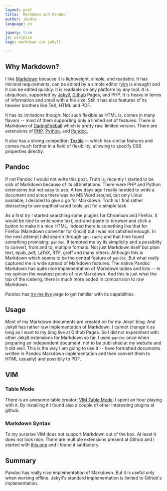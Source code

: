 ```yaml
---
layout: post
title:  Markdown and Pandoc
author: jkedra
language: en

jquery: true
js: wikipize
tags: markdown vim jekyll

---
```


## Why Markdown?
I like [Markdown](we:) because it is lightweight, simple, and readable. It has
minimal requirements, can be edited by a simple editor ([vim] is enough)
and it can be edited quickly. It is readable on any platform by any tool. It is
ubiquitous, supported by [Jekyll], [Github] Pages, and PHP. It is heavy in terms
of information and small with a file size. Still it has also features of its
heavier brothers like TeX, HTML and PDF.

It has its limitations though: Not such flexible as HTML is, comes in many
flavors -- most of them supporting only a limited set of features. There is
Markdown of [DaringFireball] which is pretty raw, limited version. There are
extensions of [PHP][phpE], [Python][PythonE], and [Pandoc][pd].

It also has a strong competitor: [Textile] -- which has similar features and comes
much farther in a field of flexibility, allowing to specify CSS properties
directly.

## Pandoc
If not Pandoc I would not write this post. Truth is, recently I started to be
sick of Markdown because of its all limitations. There were PHP and Python
extensions but not easy to use. A few days ago I really needed to write a
document and since there was no MS Word around, but only Linux available, I
decided to give a go for Markdown. Truth is I find rather distracting to use
sopthisticated tools just for a simple task.

As a first try I started searching some plugins for Chromium and Firefox. It
would be nice to write some text, cut-and-paste to browser and click a button to
make it a nice HTML. Indeed there is something like that for Firefox (Markdown
converter for Gmail) but I was not satisfied enough. In the next attempt I did
search through `apt-cache` and that time found something promising: `pandoc`. It
tempted me by its simplicity and a possiblity to convert, from and to, multiple
formats. Not just Markdown itself but plain text, epub, pdf, LaTeX, RTF, groff
and many others. Although this is Markdown which seems to be the central feature
of `pandoc`. But what really captured me is wide spread of Markdown features.
The native Pandoc Markdown has quite nice implementation of Markdown tables and
lists -- in my opinion the weakest points of raw Markdown. And this is just what
the top of the iceberg, there is much more added in comparision to raw Markdown.

Pandoc has [try me live][pandoctry] page to get familiar with its capabilities.

## Usage
Most of my Markdown documents are created on for my Jekyll blog. And Jekyll has
rather raw implementation of Markdown. I cannot change it as long as I want to
my blog live at Github Pages. So I did not experiment with other Jekyll extensions
for Markdown so far. 
I used `pandoc` once when preparing an independent document, not to be published
at my website and it did well. This is the way I am going to use it -- have
formatted documents written in Pandoc Markdown implementation and then convert
them to HTML (usually) and possibily to PDF.

## VIM

### Table Mode
There is an awesome table creator: [VIM Table Mode][vimtable]. I spent an hour
playing with it. By installing it I found also a couple of other interesting
plugins at github.

### Markdown Syntax
To my surprise VIM does not support Markdown out of the box. At least it does
not look nice. There are multiple extensions present at Github and I started
with [this one][vimmd1] and I found it satifactory.

## Summary
Pandoc has really nice implementation of Markdown. But it is useful only when
working offline. Jekyll's standard implementation is limited to Github's
implementation.

[vim]: https://en.wikipedia.org/wiki/Vim_(text_editor)
[vimmd1]: https://github.com/plasticboy/vim-markdown
[vimtable]: https://github.com/dhruvasagar/vim-table-mode
[DaringFireball]: http://daringfireball.net/projects/markdown/
[Jekyll]: http://jekyllrb.com
[github]: http://github.com
[PythonE]: https://pythonhosted.org/Markdown/extensions/index.html
[phpE]: https://michelf.ca/projects/php-markdown/extra
[Textile]: http://redcloth.org/textile
[pd]: http://pandoc.org/
[pandoctry]: http://pandoc.org/try/
